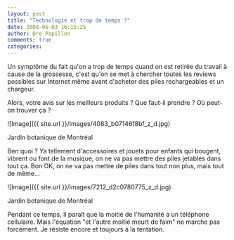 ```yaml
---
layout: post
title: "Technologie et trop de temps ?"
date: 2008-06-03 16:15:25
author: Dre Papillon
comments: true
categories: 
---
```



Un symptôme du fait qu'on a trop de temps quand on est retirée du travail à cause de la grossesse, c'est qu'on se met à chercher toutes les reviews possibles sur Internet même avant d'acheter des piles rechargeables et un chargeur.

Alors, votre avis sur les meilleurs produits ? Que faut-il prendre ? Où peut-on trouver ça ?


![Image]({{ site.url }}/images/4083_b07146f8bf_z_d.jpg)
<div class="photoattrib">Jardin botanique de Montréal</div>



Ben quoi ? Ya tellement d'accessoires et jouets pour enfants qui bougent, vibrent ou font de la musique, on ne va pas mettre des piles jetables dans tout ça. Bon OK, on ne va pas mettre de piles dans tout non plus, mais tout de même...


![Image]({{ site.url }}/images/7212_d2c0780775_z_d.jpg)
<div class="photoattrib">Jardin botanique de Montréal</div>



Pendant ce temps, il paraît que la moitié de l'humanité a un téléphone cellulaire. Mais l'équation "et l'autre moitié meurt de faim" ne marche pas forcément. Je résiste encore et toujours à la tentation.